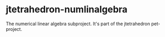 # jtetrahedron-numlinalgebra
The numerical linear algebra subproject. It's part of the jtetrahedron pet-project.
